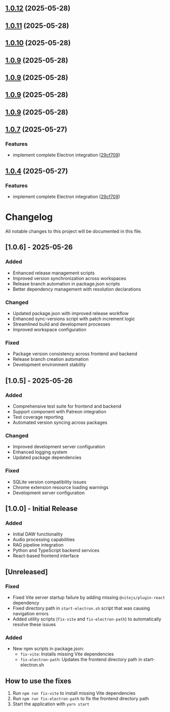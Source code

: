 ## [1.0.12](https://github.com/jhead12/orpheus-engine/compare/v1.0.8...v1.0.12) (2025-05-28)



## [1.0.11](https://github.com/jhead12/orpheus-engine/compare/v1.0.8...v1.0.11) (2025-05-28)



## [1.0.10](https://github.com/jhead12/orpheus-engine/compare/v1.0.8...v1.0.10) (2025-05-28)



## [1.0.9](https://github.com/jhead12/orpheus-engine/compare/v1.0.8...v1.0.9) (2025-05-28)



## [1.0.9](https://github.com/jhead12/orpheus-engine/compare/v1.0.8...v1.0.9) (2025-05-28)



## [1.0.9](https://github.com/jhead12/orpheus-engine/compare/v1.0.8...v1.0.9) (2025-05-28)



## [1.0.9](https://github.com/jhead12/orpheus-engine/compare/v1.0.8...v1.0.9) (2025-05-28)



## [1.0.7](https://github.com/jhead12/orpheus-engine/compare/v1.0.6...v1.0.7) (2025-05-27)


### Features

* implement complete Electron integration ([29cf709](https://github.com/jhead12/orpheus-engine/commit/29cf7097aecb2556491fe6e35a92c5c2c5c534cb))



## [1.0.4](https://github.com/jhead12/orpheus-engine/compare/v1.0.6...v1.0.4) (2025-05-27)


### Features

* implement complete Electron integration ([29cf709](https://github.com/jhead12/orpheus-engine/commit/29cf7097aecb2556491fe6e35a92c5c2c5c534cb))



# Changelog

All notable changes to this project will be documented in this file.

## [1.0.6] - 2025-05-26

### Added
- Enhanced release management scripts
- Improved version synchronization across workspaces
- Release branch automation in package.json scripts
- Better dependency management with resolution declarations

### Changed
- Updated package.json with improved release workflow
- Enhanced sync-versions script with patch increment logic
- Streamlined build and development processes
- Improved workspace configuration

### Fixed
- Package version consistency across frontend and backend
- Release branch creation automation
- Development environment stability

## [1.0.5] - 2025-05-26

### Added
- Comprehensive test suite for frontend and backend
- Support component with Patreon integration
- Test coverage reporting
- Automated version syncing across packages

### Changed
- Improved development server configuration
- Enhanced logging system
- Updated package dependencies

### Fixed
- SQLite version compatibility issues
- Chrome extension resource loading warnings
- Development server configuration

## [1.0.0] - Initial Release

### Added
- Initial DAW functionality
- Audio processing capabilities
- RAG pipeline integration
- Python and TypeScript backend services
- React-based frontend interface

## [Unreleased]

### Fixed
- Fixed Vite server startup failure by adding missing `@vitejs/plugin-react` dependency
- Fixed directory path in `start-electron.sh` script that was causing navigation errors
- Added utility scripts (`fix-vite` and `fix-electron-path`) to automatically resolve these issues

### Added
- New npm scripts in package.json:
  - `fix-vite`: Installs missing Vite dependencies
  - `fix-electron-path`: Updates the frontend directory path in start-electron.sh

## How to use the fixes
1. Run `npm run fix-vite` to install missing Vite dependencies
2. Run `npm run fix-electron-path` to fix the frontend directory path
3. Start the application with `yarn start`
